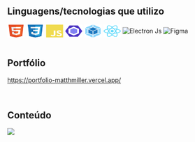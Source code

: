 ## Linguagens/tecnologias que utilizo
<div style="display: inline_block;">
  <img align="center" alt="HTML" height="30" width="40" src="https://raw.githubusercontent.com/devicons/devicon/master/icons/html5/html5-original.svg"/>
  <img align="center" alt="CSS" height="30" width="40" src="https://raw.githubusercontent.com/devicons/devicon/master/icons/css3/css3-original.svg"/>
  <img align="center" alt="Javascript" height="30" width="40" src="https://raw.githubusercontent.com/devicons/devicon/master/icons/javascript/javascript-plain.svg"/>
  <img align="center" alt="ESLint" height="30" width="40" src="https://raw.githubusercontent.com/devicons/devicon/master/icons/eslint/eslint-original.svg"/>
  <img align="center" alt="Webpack" height="30" width="40" src="https://raw.githubusercontent.com/devicons/devicon/master/icons/webpack/webpack-original.svg"/>
  <img align="center" alt="React Js" height="30" width="40" src="https://raw.githubusercontent.com/devicons/devicon/master/icons/react/react-original.svg"/>
    <img align="center" alt="Electron Js" height="30" width="40" src="https://raw.githubusercontent.com/MatthMiller/devicon/master/icons/electron/electron-original.svg"/>
  <img align="center" alt="Figma" height="30" width="40" src="https://cdn.jsdelivr.net/gh/devicons/devicon/icons/figma/figma-original.svg"/>
  
</div><br>

## Portfólio
https://portfolio-matthmiller.vercel.app/

<br>

## Conteúdo
<img height="180em" src="https://github-readme-stats-sigma-five.vercel.app/api/top-langs/?username=MatthMiller&layout=compact&langs_count=7&theme=tokyonight"/>

